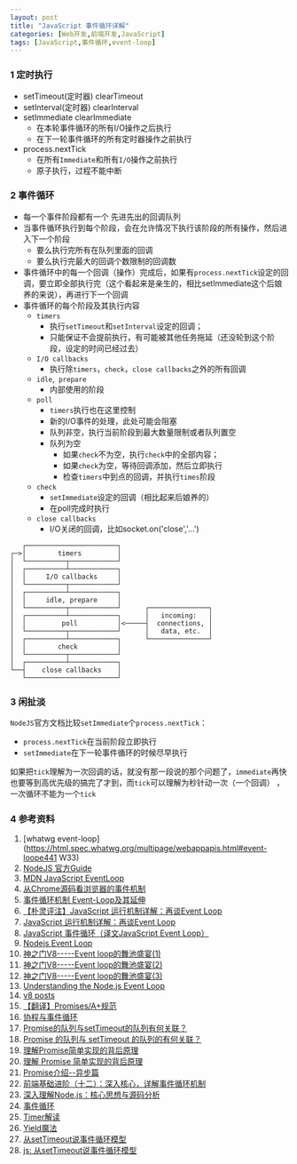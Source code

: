```yaml
---
layout: post
title: "JavaScript 事件循环详解"
categories: [Web开发,前端开发,JavaScript]
tags: [JavaScript,事件循环,event-loop]
---
```




### 1 定时执行

+ setTimeout(定时器) clearTimeout
+ setInterval(定时器) clearInterval
+ setImmediate clearImmediate
  + 在本轮事件循环的所有I/O操作之后执行
  + 在下一轮事件循环的所有定时器操作之前执行
+ process.nextTick
  + 在所有`Immediate`和所有`I/O`操作之前执行
  + 原子执行，过程不能中断



### 2 事件循环

+ 每一个事件阶段都有一个 先进先出的回调队列
+ 当事件循环执行到每个阶段，会在允许情况下执行该阶段的所有操作，然后进入下一个阶段
  + 要么执行完所有在队列里面的回调
  + 要么执行完最大的回调个数限制的回调数
+ 事件循环中的每一个回调（操作）完成后，如果有`process.nextTick`设定的回调，要立即全部执行完（这个看起来是亲生的，相比setImmediate这个后娘养的来说），再进行下一个回调
+ 事件循环的每个阶段及其执行内容
  + `timers` 
    + 执行`setTimeout`和`setInterval`设定的回调；
    + 只能保证不会提前执行，有可能被其他任务拖延（还没轮到这个阶段，设定的时间已经过去）
  + `I/O callbacks` 
    + 执行除`timers`，`check`，`close callbacks`之外的所有回调
  + `idle`,` prepare` 
    + 内部使用的阶段
  + `poll` 
    + `timers`执行也在这里控制
    + 新的I/O事件的处理，此处可能会阻塞
    + 队列非空，执行当前阶段到最大数量限制或者队列置空
    + 队列为空
      + 如果`check`不为空，执行`check`中的全部内容；
      + 如果`check`为空，等待回调添加，然后立即执行
      + 检查`timers`中到点的回调，并执行`times`阶段
  + `check` 
    + `setImmediate`设定的回调（相比起来后娘养的）
    + 在poll完成时执行
  + `close callbacks` 
    + I/O关闭的回调，比如socket.on('close','...')



```
   ┌───────────────────────┐
┌─>│        timers         │
│  └──────────┬────────────┘
│  ┌──────────┴────────────┐
│  │     I/O callbacks     │
│  └──────────┬────────────┘
│  ┌──────────┴────────────┐
│  │     idle, prepare     │
│  └──────────┬────────────┘      ┌───────────────┐
│  ┌──────────┴────────────┐      │   incoming:   │
│  │         poll          │<─────┤  connections, │
│  └──────────┬────────────┘      │   data, etc.  │
│  ┌──────────┴────────────┐      └───────────────┘
│  │        check          │
│  └──────────┬────────────┘
│  ┌──────────┴────────────┐
└──┤    close callbacks    │
   └───────────────────────┘
```





### 3 闲扯淡

`NodeJS`官方文档比较`setImmediate`个`process.nextTick`：

+ `process.nextTick`在当前阶段立即执行
+ `setImmediate`在下一轮事件循环的时候尽早执行

如果把`tick`理解为一次回调的话，就没有那一段说的那个问题了，`immediate`再快也要等到高优先级的搞完了才到，而`tick`可以理解为秒针动一次（一个回调） ，一次循环不能为一个`tick`



### 4 参考资料

1.  [whatwg event-loop](https://html.spec.whatwg.org/multipage/webappapis.html#event-loope441	W33)
2.  [NodeJS 官方Guide](https://nodejs.org/en/docs/guides/event-loop-timers-and-nexttick/)
3.  [MDN JavaScript EventLoop](https://developer.mozilla.org/en-US/docs/Web/JavaScript/EventLoop)
4.  [从Chrome源码看浏览器的事件机制](https://zhuanlan.zhihu.com/p/25095179?refer=dreawer)
5.  [事件循环机制 Event-Loop及其延伸](https://github.com/amandakelake/blog/issues/26)
6.  [【朴灵评注】JavaScript 运行机制详解：再谈Event Loop](https://blog.csdn.net/lin_credible/article/details/40143961)
4.  [JavaScript 运行机制详解：再谈Event Loop](http://www.ruanyifeng.com/blog/2014/10/event-loop.html)
5.  [JavaScript 事件循环（译文JavaScript Event Loop）](https://segmentfault.com/a/1190000006811224)
6.  [Nodejs Event Loop](http://stackoverflow.com/questions/10680601/nodejs-event-loop)
7.  [神之门V8-----Event loop的舞池盛宴(1)](http://blog.csdn.net/u013700510/article/details/53396166)
8.  [神之门V8-----Event loop的舞池盛宴(2)](http://blog.csdn.net/u013700510/article/details/53401838)
9.  [神之门V8-----Event loop的舞池盛宴(3)](http://blog.csdn.net/u013700510/article/details/53413828)
10.  [Understanding the Node.js Event Loop](https://blog.risingstack.com/node-js-at-scale-understanding-node-js-event-loop/)
11.  [v8 posts](http://wingolog.org/tags/v8)
12.  [【翻译】Promises/A+规范](http://www.ituring.com.cn/article/66566)
13.  [协程与事件循环](http://www.ituring.com.cn/article/207808)
14.  [Promise的队列与setTimeout的队列有何关联？](https://www.zhihu.com/question/36972010/answer/71338002)
15.  [Promise 的队列与 setTimeout 的队列的有何关联？](https://juejin.im/entry/5779bb0ac4c971005572ba29)
16.  [理解Promise简单实现的背后原理](http://bupt-hjm.github.io/2017/03/23/study-promise/)
17.  [理解 Promise 简单实现的背后原理](http://www.open-open.com/lib/view/open1490320540006.html)
18.  [Promise介绍--异步篇](https://segmentfault.com/a/1190000007936922)
19.  [前端基础进阶（十二）：深入核心，详解事件循环机制](http://www.jianshu.com/p/12b9f73c5a4f)
20.  [深入理解Node.js：核心思想与源码分析](https://yjhjstz.gitbooks.io/deep-into-node/content/)
21.  [事件循环](https://yjhjstz.gitbooks.io/deep-into-node/content/chapter5/chapter5-1.html)
22.  [Timer解读](https://yjhjstz.gitbooks.io/deep-into-node/content/chapter3/chapter3-1.html)
23.  [Yield魔法](https://yjhjstz.gitbooks.io/deep-into-node/content/chapter3/chapter3-2.html)
24.  [从setTimeout说事件循环模型](http://web.jobbole.com/83883/)
25.  [js: 从setTimeout说事件循环模型](http://www.cnblogs.com/Medeor/p/4945687.html)

